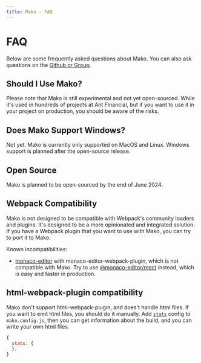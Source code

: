 ```yaml
---
title: Mako - FAQ
---
```


# FAQ

Below are some frequently asked questions about Mako. You can also ask questions on the [Github or Group](/faq#how-to-ask-questions%3F).

## Should I Use Mako?

Please note that Mako is still experimental and not yet open-sourced. While it's used in hundreds of projects at Ant Financial, but if you want to use it in your project on production, you should be aware of the risks.

## Does Mako Support Windows?

Not yet. Mako is currently only supported on MacOS and Linux. Windows support is planned after the open-source release.

## Open Source

Mako is planned to be open-sourced by the end of June 2024.

## Webpack Compatibility

Mako is not designed to be compatible with Webpack's community loaders and plugins. It's designed to be a more opinionated and integrated solution. If you have a Webpack plugin that you want to use with Mako, you can try to port it to Mako.

Known incompatibilities:

- [monaco-editor](https://github.com/microsoft/monaco-editor) with monaco-editor-webpack-plugin, which is not compatible with Mako. Try to use [@monaco-editor/react](https://github.com/suren-atoyan/monaco-react) instead, which is easy and faster in production.

## html-webpack-plugin compatibility

Mako don't support html-webpack-plugin, and does't handle html files. If you want to emit html files, you should do it manually. Add [`stats`](/config#stats) config to `mako.config.js`, then you can get information about the build, and you can write your own html files.

```js
{
  stats: {
  },
}
```

